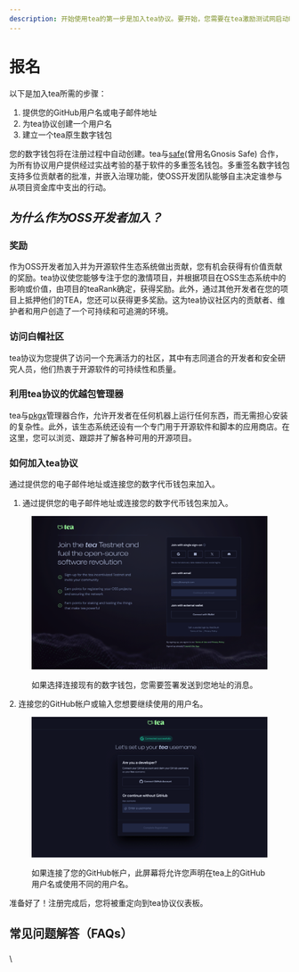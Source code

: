 ```yaml
---
description: 开始使用tea的第一步是加入tea协议。要开始，您需要在tea激励测试网启动时访问tea网络应用程序。
---
```


# 报名

以下是加入tea所需的步骤：

1. 提供您的GitHub用户名或电子邮件地址
2. 为tea协议创建一个用户名
3. 建立一个tea原生数字钱包&#x20;

您的数字钱包将在注册过程中自动创建。tea与[safe](https://safe.global/)(曾用名Gnosis Safe) 合作，为所有协议用户提供经过实战考验的基于软件的多重签名钱包。多重签名数字钱包支持多位贡献者的批准，并嵌入治理功能，使OSS开发团队能够自主决定谁参与从项目资金库中支出的行动。

## _为什么作为OSS开发者加入？_&#x20;

### 奖励

作为OSS开发者加入并为开源软件生态系统做出贡献，您有机会获得有价值贡献的奖励。tea协议使您能够专注于您的激情项目，并根据项目在OSS生态系统中的影响或价值，由项目的teaRank确定，获得奖励。此外，通过其他开发者在您的项目上抵押他们的TEA，您还可以获得更多奖励。这为tea协议社区内的贡献者、维护者和用户创造了一个可持续和可追溯的环境。

### 访问白帽社区

tea协议为您提供了访问一个充满活力的社区，其中有志同道合的开发者和安全研究人员，他们热衷于开源软件的可持续性和质量。&#x20;

### 利用tea协议的优越包管理器

tea与[pkgx](https://pkgx.dev/)管理器合作，允许开发者在任何机器上运行任何东西，而无需担心安装的复杂性。此外，该生态系统还设有一个专门用于开源软件和脚本的应用商店。在这里，您可以浏览、跟踪并了解各种可用的开源项目。&#x20;

### 如何加入tea协议&#x20;

通过提供您的电子邮件地址或连接您的数字代币钱包来加入。

1. 通过提供您的电子邮件地址或连接您的数字代币钱包来加入。

<figure><img src="../../.gitbook/assets/spaces_qiGksQPlVqufGUphG22z_uploads_rA6GKmJK7oRuYBBxvJAI_Screenshot 2023-12-02 at 20.webp" alt=""><figcaption><p>如果选择连接现有的数字钱包，您需要签署发送到您地址的消息。</p></figcaption></figure>



&#x20;2\.   连接您的GitHub帐户或输入您想要继续使用的用户名。&#x20;

<figure><img src="../../.gitbook/assets/spaces_qiGksQPlVqufGUphG22z_uploads_vH3X6kh0bEQRvvy4knoe_Screenshot 2023-12-02 at 21.webp" alt=""><figcaption><p>如果连接了您的GitHub帐户，此屏幕将允许您声明在tea上的GitHub用户名或使用不同的用户名。</p></figcaption></figure>

&#x20;

准备好了！注册完成后，您将被重定向到tea协议仪表板。&#x20;

## 常见问题解答（FAQs）





###



\
